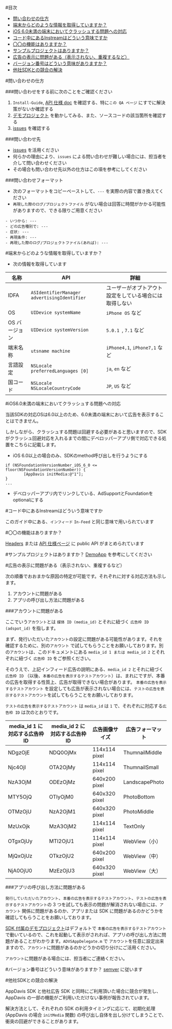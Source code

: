 #目次

* [問い合わせの仕方](#howto)
* [端末からどのような情報を取得していますか？](#info)
* [iOS 6.0未満の端末においてクラッシュする問題への対応](#ios6)
* [コード中にあるInstreamはどういう意味ですか](#instream)
* [〇〇の機能はありますか？](#function)
* [サンプルプロジェクトはありますか？](#sample)
* [広告の表示に問題がある（表示されない、重複するなど）](#not_found_ad)
* [バージョン番号はどういう意味がありますか？](#version)
* [他社SDKとの競合の解決](#race)

<a name="howto"></a>
#問い合わせの仕方

###問い合わせをする前に次のことをご確認ください

1. `Install-Guide`, [API 仕様 doc](http://mtburn.github.io/MTBurn-iOS-SDK-Install-Guide/appledoc/latest/) を確認する、特に`この QA ページ` にすでに解決策がないか確認する
2. [デモプロジェクト](https://github.com/mtburn/MTBurn-iOS-SDK-Install-Guide/blob/master/DemoApp) を動かしてみる、また、ソースコードの該当箇所を確認する
3. [issues](https://github.com/mtburn/MTBurn-iOS-SDK-Install-Guide/issues?q=is%3Aissue+is%3Aclosed) を確認する

###問い合わせ先

- [issues](https://github.com/mtburn/MTBurn-iOS-SDK-Install-Guide/issues) を活用ください
- 何らかの理由により、`issues` による問い合わせが難しい場合には、担当者を介して問い合わせください
 - その場合も問い合わせ先以外の仕方はこの項を参考にしてください

###問い合わせフォーマット

- 次のフォーマットをコピーペーストして、`---` を実際の内容で置き換えてください
 - `再現した際のログ/プロジェクトファイル` がない場合は回答に時間がかかる可能性がありますので、できる限りご用意ください

```
- いつから: ---
- どの広告種別で: ---
- 症状: ---
- 再現条件: ---
- 再現した際のログ/プロジェクトファイル(あれば): ---
```

<a name="info"></a>
#端末からどのような情報を取得していますか？

- 次の情報を取得しています

| 名称 | API | 詳細 |
| --- | --- | --- |
| IDFA | `ASIdentifierManager advertisingIdentifier` | ユーザーがオプトアウト設定をしている場合には取得しない |
| OS | `UIDevice systemName` | `iPhone OS` など |
| OS バージョン | `UIDevice systemVersion` | `5.0.1 `, `7.1` など |
| 端末名称 | `utsname machine` | `iPhone4,1`, `iPhone7,1` など |
| 言語設定 | `NSLocale preferredLanguages [0]` | `ja`, `en` など |
| 国コード | `NSLocale NSLocaleCountryCode` | `JP`, `US` など |

<a name="ios6"></a>
#iOS6.0未満の端末においてクラッシュする問題への対応

当該SDKの対応OSは6.0以上のため、6.0未満の端末において広告を表示することはできません。

しかしながら、クラッシュする問題は回避する必要があると思いますので、SDKがクラッシュ回避対応を入れるまでの間にデベロッパーアプリ側で対応できる処置をこちらに記載します。

- iOS 6.0以上の場合のみ、SDKのmethod呼び出しを行うようにする
```objc
if (NSFoundationVersionNumber_iOS_6_0 <= floor(NSFoundationVersionNumber)) {
        [AppDavis initMedia:@"1"];
}
...
```
- デベロッパーアプリ内でリンクしている、AdSupportとFoundationをoptionalにする

<a name="instream"></a>
#コード中にあるInstreamはどういう意味ですか

このガイド中にある、`インフィード` `In-Feed` と同じ意味で用いられています

<a name="function"></a>
#〇〇の機能はありますか？

[Headers](https://github.com/mtburn/MTBurn-iOS-SDK-Install-Guide/tree/master/AppDavis.framework/Headers) または [API 仕様ページ](http://mtburn.github.io/MTBurn-iOS-SDK-Install-Guide/appledoc/latest/) に public API がまとめられています

<a name="sample"></a>
#サンプルプロジェクトはありますか？
[DemoApp](https://github.com/mtburn/MTBurn-iOS-SDK-Install-Guide/DemoApp) を参考にしてください

<a name="not_found_ad"></a>
#広告の表示に問題がある（表示されない、重複するなど）

次の順番でおおまかな原因の特定が可能です。それぞれに対する対応方法も示します。

1. アカウントに問題がある
2. アプリの呼び出し方法に問題がある

###アカウントに問題がある

ここでいう`アカウント`とは `媒体 ID (media_id)` とそれに紐づく `広告枠 ID (adspot_id)` を指します。

まず、発行いただいた`アカウント`の設定に問題がある可能性があります。それを確認するために、別の`アカウント` で試してもらうことをお願いしております。別の`アカウント`は、このドキュメントにある `media_id 1 または media_id 2` とそれぞれに紐づく `広告枠 ID` をご参照ください。

そのうえで、上記インフィード広告の説明にある、`media_id 2` とそれに紐づく`広告枠 ID` （以後、`本番の広告を表示するテストアカウント`）は、まれにですが、本番の広告を取得する性質上、広告が取得できない場合があります。
`本番の広告を表示するテストアカウント` を設定しても広告が表示されない場合には、`テストの広告を表示するテストアカウント`を試してもらうことをお願いしております。

`テストの広告を表示するテストアカウント` は `media_id` は `1` で、それぞれに対応する`広告枠 ID` は次のとおりです。

| media_id 1 に対応する広告枠 ID | media_id 2 に対応する広告枠 ID | 広告画像サイズ | 広告フォーマット |
| --- | --- | --- | --- |
| NDgzOjE | NDQ0OjMx | 114x114 pixel | ThumnailMiddle |
| Njc4OjI | OTA2OjMy | 114x114 pixel | ThumnailSmall |
| NzA3OjM | ODEzOjMz | 640x200 pixel | LandscapePhoto |
| MTY5OjQ | OTIyOjM0 | 640x320 pixel | PhotoBottom |
| OTMzOjU | NzA2OjM1 | 640x320 pixel | PhotoMiddle |
| MzUxOjk | MzA3OjM2 | 114x114 pixel | TextOnly |
| OTgxOjUy | MTI2OjU1 | 114x114 pixel | WebView（小） |
| MjQxOjUz | OTkzOjU2 | 640x200 pixel | WebView（中） |
| NjA0OjU0 | MzEzOjU3 | 640x320 pixel | WebView（大） |

###アプリの呼び出し方法に問題がある

`発行していただいたアカウント`、`本番の広告を表示するテストアカウント`、`テストの広告を表示するテストアカウント`の 3 つを試しても表示の問題が解消されない場合には、`アカウント` 関係に問題があるのか、アプリまたは SDK に問題があるのかどうかを確認してもらうことをお願いしております。

[SDK 付属のデモプロジェクト](https://github.com/mtburn/MTBurn-iOS-SDK-Install-Guide/blob/master/DemoApp)はデフォルトで `本番の広告を表示するテストアカウント` で動いているので、これを起動して表示がされれば、アプリの呼び出し方法に問題があることがわかります。`ADVSAppDelegate.m` で `アカウント`を任意に設定出来ますので、`アカウント`に問題があるのかどうかの切り分けにご活用ください。

`アカウント`に問題がある場合には、担当者にご連絡ください。

<a name="version"></a>
#バージョン番号はどういう意味がありますか？
[semver](http://semver.org/) に従います

<a name="race"></a>
#他社SDKとの競合の解決

AppDavis SDK と他社広告 SDK と同時にご利用頂いた場合に競合が発生し、AppDavis の一部の機能がご利用いただけない事例が報告されています。

解決方法として、それぞれの SDK の利用タイミングに応じて、初期化処理 (AppDavis の場合 `initMedia` 関数) の呼び出し自体を出し分けてしまうことで、衝突の回避ができることがあります。
